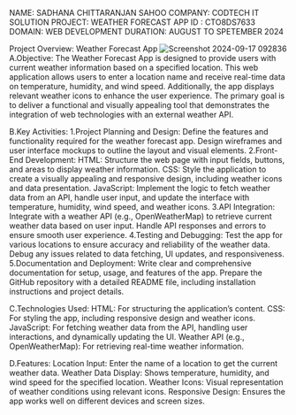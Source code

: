 NAME: SADHANA CHITTARANJAN SAHOO
COMPANY: CODTECH IT SOLUTION
PROJECT: WEATHER FORECAST APP
ID : CTO8DS7633
DOMAIN: WEB DEVELOPMENT
DURATION: AUGUST TO SPETEMBER 2024

Project Overview: Weather Forecast App
![Screenshot 2024-09-17 092836](https://github.com/user-attachments/assets/019348ac-8ea5-4f05-ba33-25e660b896b3)
A.Objective:
The Weather Forecast App is designed to provide users with current weather information based on a specified location. This web application allows users to enter a location name and receive real-time data on temperature, humidity, and wind speed. Additionally, the app displays relevant weather icons to enhance the user experience. The primary goal is to deliver a functional and visually appealing tool that demonstrates the integration of web technologies with an external weather API.

B.Key Activities:
1.Project Planning and Design: Define the features and functionality required for the weather forecast app.
Design wireframes and user interface mockups to outline the layout and visual elements.
2.Front-End Development:
HTML: Structure the web page with input fields, buttons, and areas to display weather information.
CSS: Style the application to create a visually appealing and responsive design, including weather icons and data presentation.
JavaScript: Implement the logic to fetch weather data from an API, handle user input, and update the interface with temperature, humidity, wind speed, and weather icons.
3.API Integration:
Integrate with a weather API (e.g., OpenWeatherMap) to retrieve current weather data based on user input.
Handle API responses and errors to ensure smooth user experience.
4.Testing and Debugging:
Test the app for various locations to ensure accuracy and reliability of the weather data.
Debug any issues related to data fetching, UI updates, and responsiveness.
5.Documentation and Deployment:
Write clear and comprehensive documentation for setup, usage, and features of the app.
Prepare the GitHub repository with a detailed README file, including installation instructions and project details.

C.Technologies Used:
HTML: For structuring the application’s content.
CSS: For styling the app, including responsive design and weather icons.
JavaScript: For fetching weather data from the API, handling user interactions, and dynamically updating the UI.
Weather API (e.g., OpenWeatherMap): For retrieving real-time weather information.

D.Features:
Location Input: Enter the name of a location to get the current weather data.
Weather Data Display: Shows temperature, humidity, and wind speed for the specified location.
Weather Icons: Visual representation of weather conditions using relevant icons.
Responsive Design: Ensures the app works well on different devices and screen sizes.
